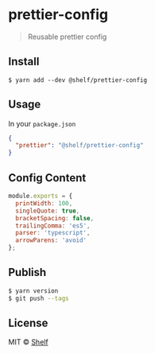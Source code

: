 # prettier-config

> Reusable prettier config

## Install

```
$ yarn add --dev @shelf/prettier-config
```

## Usage

In your `package.json`

```json
{
  "prettier": "@shelf/prettier-config"
}
```

## Config Content

```js
module.exports = {
  printWidth: 100,
  singleQuote: true,
  bracketSpacing: false,
  trailingComma: 'es5',
  parser: 'typescript',
  arrowParens: 'avoid'
};
```

## Publish

```sh
$ yarn version
$ git push --tags
```

## License

MIT © [Shelf](https://shelf.io)
